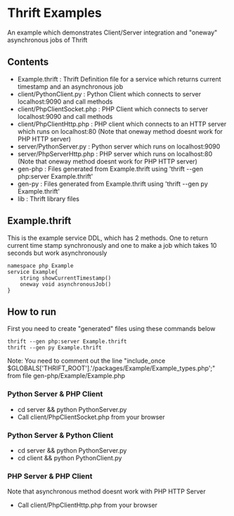 # Thrift Examples

An example which demonstrates Client/Server integration and "oneway" asynchronous jobs of Thrift

## Contents

* Example.thrift : Thrift Definition file for a service which returns current timestamp and an asynchronous job
* client/PythonClient.py : Python Client which connects to server localhost:9090 and call methods
* client/PhpClientSocket.php : PHP Client which connects to server localhost:9090 and call methods
* client/PhpClientHttp.php : PHP client which connects to an HTTP server which runs on localhost:80 (Note that oneway method doesnt work for PHP HTTP server)
* server/PythonServer.py : Python server which runs on localhost:9090
* server/PhpServerHttp.php : PHP server which runs on localhost:80  (Note that oneway method doesnt work for PHP HTTP server)
* gen-php : Files generated from Example.thrift using 'thrift --gen php:server Example.thrift'
* gen-py : Files generated from Example.thrift using 'thrift --gen py Example.thrift'
* lib : Thrift library files


## Example.thrift

This is the example service DDL, which has 2 methods. One to return current time stamp synchronously and one to make a job which takes 10 seconds but work asynchronously

    namespace php Example
    service Example{
        string showCurrentTimestamp()
        oneway void asynchronousJob()
    }





## How to run

First you need to create "generated" files using these commands below

    thrift --gen php:server Example.thrift
    thrift --gen py Example.thrift

Note: You need to comment out the line "include_once $GLOBALS['THRIFT_ROOT'].'/packages/Example/Example_types.php';" from file gen-php/Example/Example.php 


### Python Server & PHP Client
* cd server && python PythonServer.py
* Call client/PhpClientSocket.php from your browser


### Python Server & Python Client
* cd server && python PythonServer.py
* cd client && python PythonClient.py


### PHP  Server & PHP Client
Note that asynchronous method doesnt work with PHP HTTP Server

* Call client/PhpClientHttp.php from your browser

